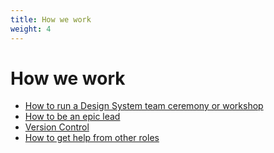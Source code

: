 ```yaml
---
title: How we work
weight: 4
---
```


# How we work

- [How to run a Design System team ceremony or workshop](./how-to-run-a-design-system-team-ceremony-or-workshop/)
- [How to be an epic lead](./how-to-be-an-epic-lead/)
- [Version Control](./version-control/)
- [How to get help from other roles](./how-to-get-help-from-other-roles/)
  
